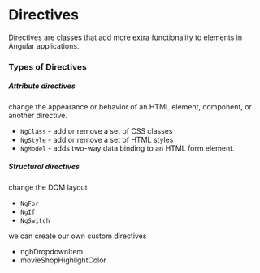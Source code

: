 # Directives

Directives are classes that add more extra functionality to elements in Angular applications.



### Types of Directives

##### Attribute directives

change the appearance or behavior of an HTML element, component, or another directive.

- `NgClass` - add or remove a set of CSS classes
- `NgStyle` - add or remove a set of HTML styles
- `NgModel` - adds two-way data binding to an HTML form element.



##### Structural directives

change the DOM layout

- `NgFor`
- `NgIf`
- `NgSwitch`





we can create our own custom directives

- ngbDropdownItem
- movieShopHighlightColor